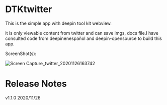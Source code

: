 # DTKtwitter
This is the simple app with deepin tool kit webview.

it is only viewable content from twitter and can save imgs, docs file.I have consulted code from deepinenespañol and deepin-opensource to build this app.

ScreenShot(s):

![Screen Capture_twitter_20201126163742](https://user-images.githubusercontent.com/25278671/100336259-8722ab80-3008-11eb-92c2-19cb493bdc5b.jpg)
# Release Notes
v1.1.0 2020/11/26
